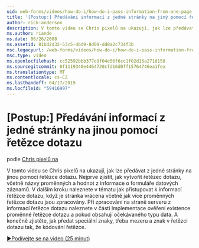 ```yaml
---
uid: web-forms/videos/how-do-i/how-do-i-pass-information-from-one-page-to-another-using-a-query-string
title: '[Postup:] Předávání informací z jedné stránky na jiný pomocí řetězce dotazu | Dokumentace Microsoftu'
author: rick-anderson
description: V tomto videu se Chris pixelů na ukazují, jak lze předávat z jedné stránky na jinou pomocí řetězce dotazu. Nejprve zjistíte, jak vytvořit řetězec dotazu...
ms.author: riande
ms.date: 06/26/2008
ms.assetid: 81bd2d32-53c5-4bd9-8d09-dd8a2c734f3b
msc.legacyurl: /web-forms/videos/how-do-i/how-do-i-pass-information-from-one-page-to-another-using-a-query-string
msc.type: video
ms.openlocfilehash: cc52592bbb377e9f04e56f6cc1f02d16a271d158
ms.sourcegitcommit: 0f1119340e4464720cfd16d0ff15764746ea1fea
ms.translationtype: MT
ms.contentlocale: cs-CZ
ms.lasthandoff: 04/17/2019
ms.locfileid: "59416997"
---
```

# <a name="how-do-i-pass-information-from-one-page-to-another-using-a-query-string"></a>[Postup:] Předávání informací z jedné stránky na jinou pomocí řetězce dotazu

podle [Chris pixelů na](https://twitter.com/chrispels)

V tomto videu se Chris pixelů na ukazují, jak lze předávat z jedné stránky na jinou pomocí řetězce dotazu. Nejprve zjistit, jak vytvořit řetězec dotazu, včetně názvy proměnných a hodnot z informace o formuláře datových záznamů. V dalším kroku naleznete v tématu jak přistupovat k informací řetězce dotazu, když je stránka vrácena včetně jak více proměnných řetězce dotazu jsou zpracovány. Při zpracování na straně serveru z informací řetězce dotazu naleznete v části Implementace ověření existence proměnné řetězce dotazu a pokud obsahují očekávaného typu data. A konečně zjistěte, jak předat speciální znaky, třeba mezeru a znak v řetězci dotazu tak, že kódování řetězce.

[&#9654;Podívejte se na video (25 minut)](https://channel9.msdn.com/Blogs/ASP-NET-Site-Videos/how-do-i-pass-information-from-one-page-to-another-using-a-query-string)
